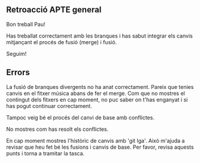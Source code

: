## Retroacció APTE general
Bon treball Pau!

Has treballat correctament amb les branques i has sabut integrar els canvis mitjançant el procés de fusió (merge) i fusió.

Seguim!


## Errors
La fusió de branques divergents no ha anat correctament. Pareix que tenies canvis en el fitxer música abans de fer el merge.
Com que no mostres el contingut dels fitxers en cap moment, no puc saber on t'has enganyat i si has pogut continuar correctament.

Tampoc veig bé el procés del canvi de base amb conflictes.

No mostres com has resolt els conflictes.

En cap moment mostres l'històric de canvis amb 'git lga'. Això m'ajuda a revisar que heu fet bé les fusions i canvis de base.
Per favor, revisa aquests punts i torna a tramitar la tasca.
